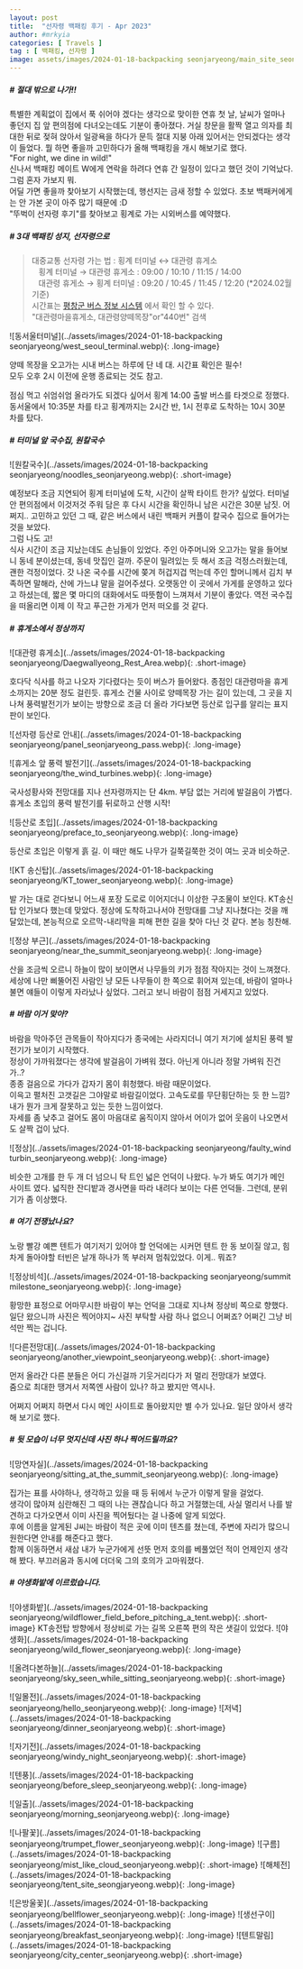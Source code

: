 ```yaml
---
layout: post
title:  "선자령 백패킹 후기 - Apr 2023"
author: #mrkyia
categories: [ Travels ]
tag : [ 백패킹, 선자령 ]
image: assets/images/2024-01-18-backpacking seonjaryeong/main_site_seonjaryeong_backpacking.webp
---
```

##### # 절대 밖으로 나가!!
특별한 계획없이 집에서 푹 쉬어야 겠다는 생각으로 맞이한 연휴 첫 날, 날씨가 얼마나 좋던지 집 앞 편의점에 다녀오는데도 기분이 좋아졌다. 거실 창문을 활짝 열고 의자를 최대한 뒤로 젖혀 앉아서 일광욕을 하다가 문득 절대 지붕 아래 있어서는 안되겠다는 생각이 들었다. 뭘 하면 좋을까 고민하다가 올해 백패킹을 개시 해보기로 했다.  
"For night, we dine in wild!"  
신나서 백패킹 메이트 W에게 연락을 하려다 연휴 간 일정이 있다고 했던 것이 기억났다. 그럼 혼자 가보지 뭐.   
어딜 가면 좋을까 찾아보기 시작했는데, 행선지는 금새 정할 수 있었다. 초보 백패커에게는 안 가본 곳이 아주 많기 때문에 :D   
"뚜벅이 선자령 후기"를 찾아보고 횡계로 가는 시외버스를 예약했다.    
 
##### # 3대 백패킹 성지, 선자령으로
> 대중교통 선자령 가는 법 : 횡계 터미널 ↔ 대관령 휴게소  
>    &nbsp;&nbsp;&nbsp;횡계 터미널 → 대관령 휴게소 : 09:00 / 10:10 / 11:15 / 14:00  
>    &nbsp;&nbsp;&nbsp;대관령 휴게소 → 횡계 터미널 : 09:20 / 10:45 / 11:45 / 12:20 (*2024.02월 기준)  
> 시간표는 <a href="https://bus.pc.go.kr/schedule"> 평창군 버스 정보 시스템</a> 에서 확인 할 수 있다.  
> "대관령마을휴게소, 대관령양떼목장"or"440번" 검색  
  
  
  
    
![동서울터미널](../assets/images/2024-01-18-backpacking seonjaryeong/west_seoul_terminal.webp){: .long-image}



양떼 목장을 오고가는 시내 버스는 하루에 단 네 대. 시간표 확인은 필수!  
모두 오후 2시 이전에 운행 종료되는 것도 참고.  
  
점심 먹고 쉬엄쉬엄 올라가도 되겠다 싶어서 횡계 14:00 출발 버스를 타겟으로 정했다.
동서울에서 10:35분 차를 타고 횡계까지는 2시간 반, 1시 전후로 도착하는 10시 30분 차를 탔다.  
  
##### # 터미널 앞 국수집, 원칼국수
![원칼국수](../assets/images/2024-01-18-backpacking seonjaryeong/noodles_seonjaryeong.webp){: .short-image}
    
예정보다 조금 지연되어 횡계 터미널에 도착, 시간이 살짝 타이트 한가? 싶었다. 터미널 안 편의점에서 이것저것 주워 담은 후 다시 시간을 확인하니 남은 시간은 30분 남짓. 어쩌지.. 고민하고 있던 그 때, 같은 버스에서 내린 백패커 커플이 칼국수 집으로 들어가는 것을 보았다.  
그럼 나도 고!  
식사 시간이 조금 지났는데도 손님들이 있었다. 주인 아주머니와 오고가는 말을 들어보니 동네 분이셨는데, 동네 맛집인 걸까. 주문이 밀려있는 듯 해서 조금 걱정스러웠는데, 괜한 걱정이었다. 갓 나온 국수를 시간에 쫒겨 허겁지겁 먹는데 주인 할머니께서 김치 부족하면 말해라, 산에 가느냐 말을 걸어주셨다. 오랫동안 이 곳에서 가게를 운영하고 있다고 하셨는데, 짧은 몇 마디의 대화에서도 따뜻함이 느껴져서 기분이 좋았다. 역전 국수집을 떠올리면 이제 이 작고 푸근한 가게가 먼저 떠오를 것 같다.

##### # 휴게소에서 정상까지
![대관령 휴게소](../assets/images/2024-01-18-backpacking seonjaryeong/Daegwallyeong_Rest_Area.webp){: .short-image}
   
호다닥 식사를 하고 나오자 기다렸다는 듯이 버스가 들어왔다. 종점인 대관령마을 휴게소까지는 20분 정도 걸린듯.
휴게소 건물 사이로 양떼목장 가는 길이 있는데, 그 곳을 지나쳐 풍력발전기가 보이는 방향으로 조금 더 올라 가다보면 등산로 입구를 알리는 표지판이 보인다. 
  
![선자령 등산로 안내](../assets/images/2024-01-18-backpacking seonjaryeong/panel_seonjaryeong_pass.webp){: .long-image}
   
![휴게소 앞 풍력 발전기](../assets/images/2024-01-18-backpacking seonjaryeong/the_wind_turbines.webp){: .long-image}
 

국사성황사와 전망대를 지나 선자령까지는 단 4km. 부담 없는 거리에 발걸음이 가볍다. 휴게소 초입의 풍력 발전기를 뒤로하고 산행 시작!
  
![등산로 초입](../assets/images/2024-01-18-backpacking seonjaryeong/preface_to_seonjaryeong.webp){: .long-image}
 
등산로 초입은 이렇게 흙 길. 이 때만 해도 나무가 길쭉길쭉한 것이 여느 곳과 비슷하군. 
   
![KT 송신탑](../assets/images/2024-01-18-backpacking seonjaryeong/KT_tower_seonjaryeong.webp){: .long-image}
   
발 가는 대로 걷다보니 어느새 포장 도로로 이어지더니 이상한 구조물이 보인다. KT송신탑 인가보다 했는데 맞았다. 정상에 도착하고나서야 전망대를 그냥 지나쳤다는 것을 깨달았는데, 본능적으로 오르막-내리막을 피해 편한 길을 찾아 다닌 것 같다. 본능 칭찬해.
  
![정상 부근](../assets/images/2024-01-18-backpacking seonjaryeong/near_the_summit_seonjaryeong.webp){: .long-image}
  
산을 조금씩 오르니 하늘이 많이 보이면서 나무들의 키가 점점 작아지는 것이 느껴졌다. 세상에 나만 삐뚤어진 사람인 냥 모든 나무들이 한 쪽으로 휘어져 있는데, 바람이 얼마나 불면 얘들이 이렇게 자라났나 싶었다. 그러고 보니 바람이 점점 거세지고 있었다.
  

##### # 바람 이거 맞아?
바람을 막아주던 관목들이 작아지다가 종국에는 사라지더니 여기 저기에 설치된 풍력 발전기가 보이기 시작했다.  
정상이 가까워졌다는 생각에 발걸음이 가벼워 졌다. 아닌게 아니라 정말 가벼워 진건가..?  
종종 걸음으로 가다가 갑자기 몸이 휘청했다. 바람 때문이었다.  
이윽고 펼처진 고갯길은 그야말로 바람길이었다. 고속도로를 무단횡단하는 듯 한 느낌? 내가 뭔가 크게 잘못하고 있는 듯한 느낌이었다.  
자세를 좀 낮추고 걸어도 몸이 마음대로 움직이지 않아서 어이가 없어 웃음이 나오면서도 살짝 겁이 났다. 
  
![정상](../assets/images/2024-01-18-backpacking seonjaryeong/faulty_wind turbin_seonjaryeong.webp){: .long-image}
   
비슷한 고개를 한 두 개 더 넘으니 탁 트인 넓은 언덕이 나왔다. 누가 봐도 여기가 메인 사이트 였다. 넓직한 잔디밭과 경사면을 따라 내려다 보이는 다른 언덕들. 그런데,      분위기가 좀 이상했다.

##### # 여기 전쟁났나요?
노랑 빨강 예쁜 텐트가 여기저기 있어야 할 언덕에는 시커먼 텐트 한 동 보이질 않고, 힘차게 돌아야할 터빈은 날개 하나가 똑 부러져 멈춰있었다. 이게.. 뭐죠?  
  
![정상비석](../assets/images/2024-01-18-backpacking seonjaryeong/summit milestone_seonjaryeong.webp){: .long-image}

황망한 표정으로 어마무시한 바람이 부는 언덕을 그대로 지나쳐 정상비 쪽으로 향했다.  
일단 왔으니까 사진은 찍어야지~ 사진 부탁할 사람 하나 없으니 어쩌죠? 어쩌긴 그냥 비석만 찍는 겁니다.  
  
![다른전망대](../assets/images/2024-01-18-backpacking seonjaryeong/another_viewpoint_seonjaryeong.webp){: .short-image}

먼저 올라간 다른 분들은 어디 가신걸까 기웃거리다가 저 멀리 전망대가 보였다.  
줌으로 최대한 땡겨서 저쪽엔 사람이 있나? 하고 봤지만 역시나.  
  
어쩌지 어쩌지 하면서 다시 메인 사이트로 돌아왔지만 별 수가 있나요. 일단 앉아서 생각해 보기로 했다.  

##### # 뒷 모습이 너무 멋지신데 사진 하나 찍어드릴까요?
  
![망연자실](../assets/images/2024-01-18-backpacking seonjaryeong/sitting_at_the_summit_seonjaryeong.webp){: .long-image}
  
집가는 표를 사야하나, 생각하고 있을 때 등 뒤에서 누군가 이렇게 말을 걸었다.   
생각이 많아져 심란해진 그 때의 나는 괜찮습니다 하고 거절했는데, 사실 멀리서 나를 발견하고 다가오면서 이미 사진을 찍어뒀다는 걸 나중에 알게 되었다.  
후에 이름을 알게된 J씨는 바람이 적은 곳에 이미 텐츠를 쳤는데, 주변에 자리가 많으니 원한다면 안내를 해준다고 했다.  
함께 이동하면서 새삼 내가 누군가에게 선뜻 먼저 호의를 베풀었던 적이 언제인지 생각해 봤다. 부끄러움과 동시에 더더욱 그의 호의가 고마워졌다.
  
##### # 야생화밭에 이르렀습니다.
  
![야생화밭](../assets/images/2024-01-18-backpacking seonjaryeong/wildflower_field_before_pitching_a_tent.webp){: .short-image}
KT송전탑 방향에서 정상비로 가는 길목 오른쪽 편의 작은 샛길이 있었다. 
![야생화](../assets/images/2024-01-18-backpacking seonjaryeong/wild_flower_seonjaryeong.webp){: .long-image}


![올려다본하늘](../assets/images/2024-01-18-backpacking seonjaryeong/sky_seen_while_sitting_seonjaryeong.webp){: .short-image}

![일몰전](../assets/images/2024-01-18-backpacking seonjaryeong/hello_seonjaryeong.webp){: .long-image}
![저녁](../assets/images/2024-01-18-backpacking seonjaryeong/dinner_seonjaryeong.webp){: .short-image}

![자기전](../assets/images/2024-01-18-backpacking seonjaryeong/windy_night_seonjaryeong.webp){: .short-image}

![텐풍](../assets/images/2024-01-18-backpacking seonjaryeong/before_sleep_seonjaryeong.webp){: .long-image}




![일출](../assets/images/2024-01-18-backpacking seonjaryeong/morning_seonjaryeong.webp){: .long-image}

![나팔꽃](../assets/images/2024-01-18-backpacking seonjaryeong/trumpet_flower_seonjaryeong.webp){: .long-image}
![구름](../assets/images/2024-01-18-backpacking seonjaryeong/mist_like_cloud_seonjaryeong.webp){: .short-image}
![해체전](../assets/images/2024-01-18-backpacking seonjaryeong/tent_site_seongjaryeong.webp){: .long-image}

![은방울꽃](../assets/images/2024-01-18-backpacking seonjaryeong/bellflower_seonjaryeong.webp){: .long-image}
![생선구이](../assets/images/2024-01-18-backpacking seonjaryeong/breakfast_seonjaryeong.webp){: .long-image}
![텐트말림](../assets/images/2024-01-18-backpacking seonjaryeong/city_center_seonjaryeong.webp){: .short-image}
